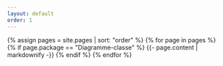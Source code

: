 ```yaml
---
layout: default
order: 1
---
```


{% assign pages = site.pages | sort: "order" %}
{% for page in pages %}
  {% if page.package == "Diagramme-classe" %}
    {{- page.content | markdownify -}}
  {% endif %}
{% endfor %}
